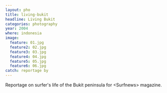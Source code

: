 ```yaml
---
layout: pho
title: living-bukit
headline: Living Bukit
categories: photography
year: 2004
where: indonesia
image:
  feature: 01.jpg
  feature2: 02.jpg
  feature3: 03.jpg
  feature4: 04.jpg
  feature5: 05.jpg
  feature6: 06.jpg
catch: reportage by 
---
```


Reportage on surfer's life of the Bukit peninsula for &lt;Surfnews&gt; magazine.
